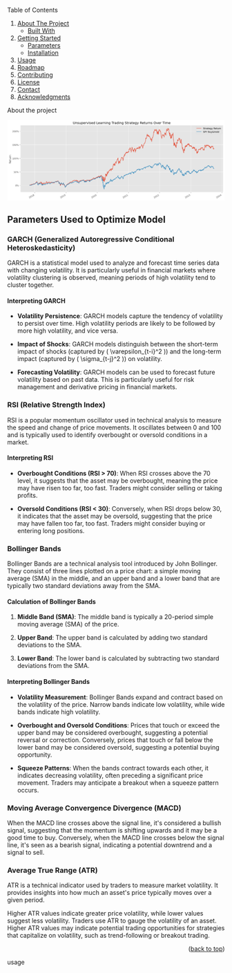 <a name="readme-top"></a>

 <summary>Table of Contents</summary>
  <ol>
    <li>
      <a href="#about-the-project">About The Project</a>
      <ul>
        <li><a href="#built-with">Built With</a></li>
      </ul>
    </li>
    <li>
      <a href="#getting-started">Getting Started</a>
      <ul>
        <li><a href="#parameters-used-to-optimize-model">Parameters</a></li>
        <li><a href="#installation">Installation</a></li>
      </ul>
    </li>
    <li><a href="#usage">Usage</a></li>
    <li><a href="#roadmap">Roadmap</a></li>
    <li><a href="#contributing">Contributing</a></li>
    <li><a href="#license">License</a></li>
    <li><a href="#contact">Contact</a></li>
    <li><a href="#acknowledgments">Acknowledgments</a></li>
  </ol>

About the project



![Sp500 vs unsupervised learning](images/SP500.png)


<!-- PARAMETERS -->
## Parameters Used to Optimize Model

### GARCH (Generalized Autoregressive Conditional Heteroskedasticity)

GARCH is a statistical model used to analyze and forecast time series data with changing volatility. It is particularly useful in financial markets where volatility clustering is observed, meaning periods of high volatility tend to cluster together.

#### Interpreting GARCH

- **Volatility Persistence**: GARCH models capture the tendency of volatility to persist over time. High volatility periods are likely to be followed by more high volatility, and vice versa.

- **Impact of Shocks**: GARCH models distinguish between the short-term impact of shocks (captured by \( \varepsilon_{t-i}^2 \)) and the long-term impact (captured by \( \sigma_{t-j}^2 \)) on volatility.

- **Forecasting Volatility**: GARCH models can be used to forecast future volatility based on past data. This is particularly useful for risk management and derivative pricing in financial markets.

### RSI (Relative Strength Index) 

RSI is a popular momentum oscillator used in technical analysis to measure the speed and change of price movements. It oscillates between 0 and 100 and is typically used to identify overbought or oversold conditions in a market.

#### Interpreting RSI

- **Overbought Conditions (RSI > 70)**: When RSI crosses above the 70 level, it suggests that the asset may be overbought, meaning the price may have risen too far, too fast. Traders might consider selling or taking profits.
  
- **Oversold Conditions (RSI < 30)**: Conversely, when RSI drops below 30, it indicates that the asset may be oversold, suggesting that the price may have fallen too far, too fast. Traders might consider buying or entering long positions.

### Bollinger Bands

Bollinger Bands are a technical analysis tool introduced by John Bollinger. They consist of three lines plotted on a price chart: a simple moving average (SMA) in the middle, and an upper band and a lower band that are typically two standard deviations away from the SMA.

#### Calculation of Bollinger Bands

1. **Middle Band (SMA)**: The middle band is typically a 20-period simple moving average (SMA) of the price.
  
2. **Upper Band**: The upper band is calculated by adding two standard deviations to the SMA.
  
3. **Lower Band**: The lower band is calculated by subtracting two standard deviations from the SMA.

#### Interpreting Bollinger Bands

- **Volatility Measurement**: Bollinger Bands expand and contract based on the volatility of the price. Narrow bands indicate low volatility, while wide bands indicate high volatility.

- **Overbought and Oversold Conditions**: Prices that touch or exceed the upper band may be considered overbought, suggesting a potential reversal or correction. Conversely, prices that touch or fall below the lower band may be considered oversold, suggesting a potential buying opportunity.

- **Squeeze Patterns**: When the bands contract towards each other, it indicates decreasing volatility, often preceding a significant price movement. Traders may anticipate a breakout when a squeeze pattern occurs.

### Moving Average Convergence Divergence (MACD)
 When the MACD line crosses above the signal line, it's considered a bullish signal, suggesting that the momentum is shifting upwards and it may be a good time to buy. Conversely, when the MACD line crosses below the signal line, it's seen as a bearish signal, indicating a potential downtrend and a signal to sell.

### Average True Range (ATR)

 ATR is a technical indicator used by traders to measure market volatility. It provides insights into how much an asset's price typically moves over a given period.
 
 Higher ATR values indicate greater price volatility, while lower values suggest less volatility. Traders use ATR to gauge the volatility of an asset. Higher ATR values may indicate potential trading opportunities for strategies that capitalize on volatility, such as trend-following or breakout trading.

<p align="right">(<a href="#readme-top">back to top</a>)</p>



usage

